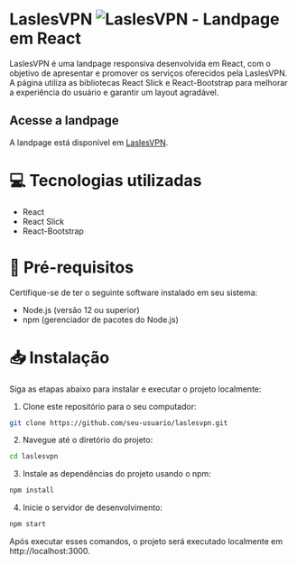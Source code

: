 # LaslesVPN ![LaslesVPN](https://github.com/juniorpgm34/LaslesVPN/assets/82614340/e08dea2a-4779-4762-b3a0-1f8882800a8e) - Landpage em React  

LaslesVPN é uma landpage responsiva desenvolvida em React, com o objetivo de apresentar e promover os serviços oferecidos pela LaslesVPN. A página utiliza as bibliotecas React Slick e React-Bootstrap para melhorar a experiência do usuário e garantir um layout agradável.

## Acesse a landpage

A landpage está disponível em [LaslesVPN](https://juniorpgm34.github.io/LaslesVPN/).

# :computer: Tecnologias utilizadas

- React
- React Slick
- React-Bootstrap

# :pushpin: Pré-requisitos

Certifique-se de ter o seguinte software instalado em seu sistema:

- Node.js (versão 12 ou superior)
- npm (gerenciador de pacotes do Node.js)

# :inbox_tray: Instalação

Siga as etapas abaixo para instalar e executar o projeto localmente:

1. Clone este repositório para o seu computador:

```bash
git clone https://github.com/seu-usuario/laslesvpn.git
```

2. Navegue até o diretório do projeto:

```bash
cd laslesvpn
```

3. Instale as dependências do projeto usando o npm:

```bash
npm install
```

4. Inicie o servidor de desenvolvimento:

```bash
npm start
```

Após executar esses comandos, o projeto será executado localmente em http://localhost:3000.


